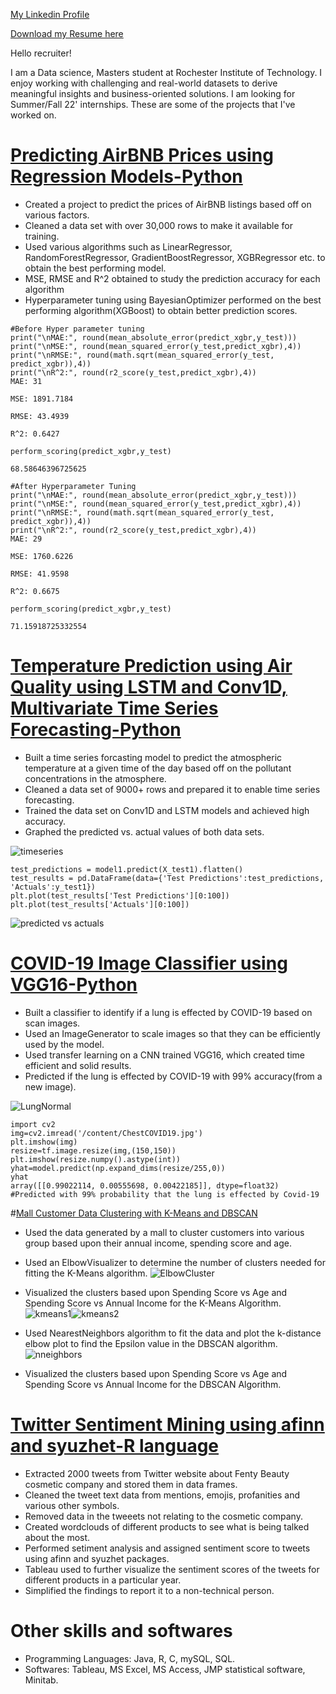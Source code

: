 [My Linkedin Profile](https://www.linkedin.com/in/kspraharshita/)

[Download my Resume here](https://github.com/pk2971/Praharshita/files/8794154/Resume-.Praharshita.Kaithepalli.pdf)


Hello recruiter!  

I am a Data science, Masters student at Rochester Institute of Technology. I enjoy working with challenging and real-world datasets to derive meaningful insights and business-oriented solutions. I am looking for Summer/Fall 22' internships. These are some of the projects that I've worked on. 

# [Predicting AirBNB Prices using Regression Models-Python](https://github.com/pk2971/AirBNB-pricing-prediction-analysis/blob/main/AirBNB_pricing_prediction_analysis_Praharshita_Kaithepalli.ipynb)

- Created a project to predict the prices of AirBNB listings based off on various factors.
- Cleaned a data set with over 30,000 rows to make it available for training.
- Used various algorithms such as LinearRegressor, RandomForestRegressor, GradientBoostRegressor, XGBRegressor etc. to obtain the best performing model.
- MSE, RMSE and R^2 obtained to study the prediction accuracy for each algorithm
- Hyperparameter tuning using BayesianOptimizer performed on the best performing algorithm(XGBoost) to obtain better prediction scores.

```
#Before Hyper parameter tuning
print("\nMAE:", round(mean_absolute_error(predict_xgbr,y_test)))
print("\nMSE:", round(mean_squared_error(y_test,predict_xgbr),4))
print("\nRMSE:", round(math.sqrt(mean_squared_error(y_test, predict_xgbr)),4))
print("\nR^2:", round(r2_score(y_test,predict_xgbr),4))
MAE: 31

MSE: 1891.7184

RMSE: 43.4939

R^2: 0.6427

perform_scoring(predict_xgbr,y_test)

68.58646396725625

#After Hyperparameter Tuning
print("\nMAE:", round(mean_absolute_error(predict_xgbr,y_test)))
print("\nMSE:", round(mean_squared_error(y_test,predict_xgbr),4))
print("\nRMSE:", round(math.sqrt(mean_squared_error(y_test, predict_xgbr)),4))
print("\nR^2:", round(r2_score(y_test,predict_xgbr),4))
MAE: 29

MSE: 1760.6226

RMSE: 41.9598

R^2: 0.6675

perform_scoring(predict_xgbr,y_test)

71.15918725332554
```

# [Temperature Prediction using Air Quality using LSTM and Conv1D, Multivariate Time Series Forecasting-Python](https://github.com/pk2971/Air-Quality-vs-Temperature-time-series)

- Built a time series forcasting model to predict the atmospheric temperature at a given time of the day based off on the pollutant concentrations in the atmosphere.
- Cleaned a data set of 9000+ rows and prepared it to enable time series forecasting.
- Trained the data set on Conv1D and LSTM models and achieved high accuracy.
- Graphed the predicted vs. actual values of both data sets.

![timeseries](https://user-images.githubusercontent.com/89590898/170887795-d4900680-bbdf-4c9b-978f-471c0180e3c1.png)

```
test_predictions = model1.predict(X_test1).flatten()
test_results = pd.DataFrame(data={'Test Predictions':test_predictions, 'Actuals':y_test1})
plt.plot(test_results['Test Predictions'][0:100])
plt.plot(test_results['Actuals'][0:100])
```
![predicted vs actuals](https://user-images.githubusercontent.com/89590898/170887927-2884c750-1d78-43b2-b711-d74ec5191607.png)


# [COVID-19 Image Classifier using VGG16-Python](https://github.com/pk2971/COVID-19-Image-Classification)

- Built a classifier to identify if a lung is effected by COVID-19 based on scan images.
- Used an ImageGenerator to scale images so that they can be efficiently used by the model.
- Used transfer learning on a CNN trained VGG16, which created time efficient and solid results.
- Predicted if the lung is effected by COVID-19 with 99% accuracy(from a new image).

![LungNormal](https://user-images.githubusercontent.com/89590898/170888118-a070a0e0-d5a9-40e6-9c83-36558415513a.jpeg)
```
import cv2
img=cv2.imread('/content/ChestCOVID19.jpg')
plt.imshow(img)
resize=tf.image.resize(img,(150,150))
plt.imshow(resize.numpy().astype(int))
yhat=model.predict(np.expand_dims(resize/255,0))
yhat
array([[0.99022114, 0.00555698, 0.00422185]], dtype=float32)
#Predicted with 99% probability that the lung is effected by Covid-19
```

#[Mall Customer Data Clustering with K-Means and DBSCAN](https://github.com/pk2971/Mall-Customer-Clustering)
- Used the data generated by a mall to cluster customers into various group based upon their annual income, spending score and age.
- Used an ElbowVisualizer to determine the number of clusters needed for fitting the K-Means algorithm.
![ElbowCluster](https://user-images.githubusercontent.com/89590898/171160279-269eb47d-cc00-4b3e-94b4-213ed996cf49.png)

- Visualized the clusters based upon Spending Score vs Age and Spending Score vs Annual Income for the K-Means Algorithm.
![kmeans1](https://user-images.githubusercontent.com/89590898/171160384-fded3122-2c85-469a-afac-81a93bf0f523.png)![kmeans2](https://user-images.githubusercontent.com/89590898/171160394-9e8717cf-d717-4e67-8ceb-1c30c7c42b02.png)

- Used NearestNeighbors algorithm to fit the data and plot the k-distance elbow plot to find the Epsilon value in the DBSCAN algorithm.
![nneighbors](https://user-images.githubusercontent.com/89590898/171160508-ec0e7228-ed6e-464e-b41c-ed7679c75b33.png)

- Visualized the clusters based upon Spending Score vs Age and Spending Score vs Annual Income for the DBSCAN Algorithm.



# [Twitter Sentiment Mining using afinn and syuzhet-R language](https://github.com/pk2971/Twitter-setiment-mining)
- Extracted 2000 tweets from Twitter website about Fenty Beauty cosmetic company and stored them in data frames.
- Cleaned the tweet text data from mentions, emojis, profanities and various other symbols.
- Removed data in the tweeets not relating to the cosmetic company.
- Created wordclouds of different products to see what is being talked about the most.
- Performed setiment analysis and assigned sentiment score to tweets using afinn and syuzhet packages.
- Tableau used to further visualize the sentiment scores of the tweets for different products in a particular year.
- Simplified the findings to report it to a non-technical person.

# Other skills and softwares
- Programming Languages: Java, R, C, mySQL, SQL.
- Softwares: Tableau, MS Excel, MS Access, JMP statistical software, Minitab.

